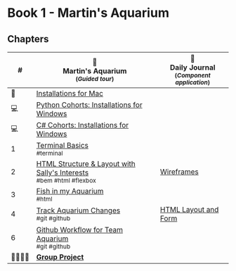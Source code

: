 # Book 1 - Martin's Aquarium

## Chapters

| # | 🐠 <br/> Martin's Aquarium <br/><sub>(_Guided tour_)</sub> | 📔 <br/> Daily Journal <br/><sub>(_Component application_)</sub> |
|--|--|---|
| 🍎 | [Installations for Mac](./chapters/GETTING_STARTED_MAC.md) | |
| 💻 | [Python Cohorts: Installations for Windows](./chapters/GETTING_STARTED_WINDOWS.md) |  |
| 💻 | [C# Cohorts: Installations for Windows](./chapters/GETTING_STARTED_WINDOWS_C_SHARP.md) |  |
| 1 | [Terminal Basics](./chapters/CLI_BASICS.md) <br/> <sub style="font-size:0.85rem;">#terminal</sub> |  |
| 2 | [HTML Structure &amp; Layout with Sally's Interests](./chapters/HTML_COMPONENTS.md) <br/> <sub style="font-size:0.85rem;">#bem #html #flexbox</sub> | [Wireframes](./chapters/DAILY_JOURNAL_WIREFRAME.md) |
| 3 | [Fish in my Aquarium](./chapters/HTML_AQUARIUM.md) <br/> <sub style="font-size:0.85rem;">#html</sub> |  |
| 4 | [Track Aquarium Changes](./chapters/GIT_BASICS.md) <br/> <sub style="font-size:0.85rem;">#git #github</sub> | [HTML Layout and Form](./chapters/DAILY_JOURNAL_STATIC_LAYOUT.md) |
| 6 | [Github Workflow for Team Aquarium](./chapters/GIT_WORKFLOW.md) <br/> <sub style="font-size:0.85rem;">#git #github</sub> |  |
| 👨‍👨‍👦‍👦 | [**Group Project**](https://github.com/nashville-software-school/hello-world) |  |
